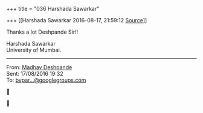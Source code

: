 +++
title = "036 Harshada Sawarkar"

+++
[[Harshada Sawarkar	2016-08-17, 21:59:12 [Source](https://groups.google.com/g/bvparishat/c/NPcHTRNM0Hk)]]



Thanks a lot Deshpande Sir!!  
  
Harshada Sawarkar  
University of Mumbai.

------------------------------------------------------------------------

From: [Madhav Deshpande]()  
Sent: ‎17/‎08/‎2016 19:32  
To: [bvpar...@googlegroups.com]()





